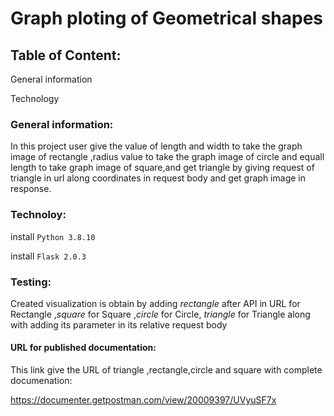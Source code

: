 # Graph ploting of Geometrical shapes 
## Table of Content:

General information

Technology

### General information:
In this project user give the value of length and width to take the graph image of rectangle ,radius value to take the graph image of circle and equall 
length to take graph image of square,and get triangle by 
giving request of triangle in url along coordinates in request body and get graph image in response.

 ### Technoloy:

install ```Python 3.8.10```

install ```Flask 2.0.3```
### Testing:
Created visualization is obtain by adding *rectangle* after API in URL for Rectangle ,*square* for Square ,*circle* for Circle,
*triangle* for Triangle along with adding its parameter in its relative request body
#### URL for published documentation:
This link give the URL of triangle ,rectangle,circle and square with complete documenation:

https://documenter.getpostman.com/view/20009397/UVyuSF7x




